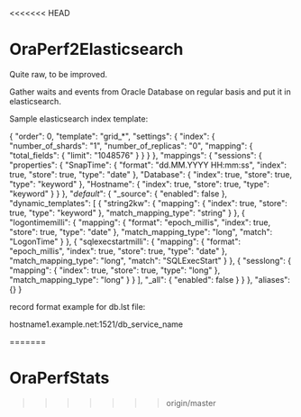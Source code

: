 <<<<<<< HEAD
# OraPerf2Elasticsearch
Quite raw, to be improved.

Gather waits and events from Oracle Database on regular basis and put it in elasticsearch.

Sample elasticsearch index template:

{
  "order": 0,
  "template": "grid_*",
  "settings": {
    "index": {
      "number_of_shards": "1",
      "number_of_replicas": "0",
      "mapping": {
        "total_fields": {
          "limit": "1048576"
        }
      }
    }
  },
  "mappings": {
    "sessions": {
      "properties": {
        "SnapTime": {
          "format": "dd.MM.YYYY HH:mm:ss",
          "index": true,
          "store": true,
          "type": "date"
        },
        "Database": {
          "index": true,
          "store": true,
          "type": "keyword"
        },
        "Hostname": {
          "index": true,
          "store": true,
          "type": "keyword"
        }
      }
    },
    "_default_": {
      "_source": {
        "enabled": false
      },
      "dynamic_templates": [
        {
          "string2kw": {
            "mapping": {
              "index": true,
              "store": true,
              "type": "keyword"
            },
            "match_mapping_type": "string"
          }
        },
        {
          "logontimemilli": {
            "mapping": {
              "format": "epoch_millis",
              "index": true,
              "store": true,
              "type": "date"
            },
            "match_mapping_type": "long",
            "match": "LogonTime"
          }
        },
        {
          "sqlexecstartmilli": {
            "mapping": {
              "format": "epoch_millis",
              "index": true,
              "store": true,
              "type": "date"
            },
            "match_mapping_type": "long",
            "match": "SQLExecStart"
          }
        },
        {
          "sesslong": {
            "mapping": {
              "index": true,
              "store": true,
              "type": "long"
            },
            "match_mapping_type": "long"
          }
        }
      ],
      "_all": {
        "enabled": false
      }
    }
  },
  "aliases": {}
}

record format example for db.lst file:

hostname1.example.net:1521/db_service_name

=======
# OraPerfStats
>>>>>>> origin/master
